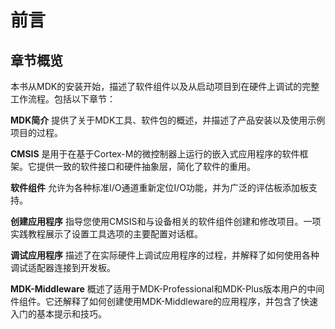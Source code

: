 # 前言

## 章节概览

本书从MDK的安装开始，描述了软件组件以及从启动项目到在硬件上调试的完整工作流程。包括以下章节：

**MDK简介** 提供了关于MDK工具、软件包的概述，并描述了产品安装以及使用示例项目的过程。

**CMSIS** 是用于在基于Cortex-M的微控制器上运行的嵌入式应用程序的软件框架。它提供一致的软件接口和硬件抽象层，简化了软件的重用。

**软件组件** 允许为各种标准I/O通道重新定位I/O功能，并为广泛的评估板添加板支持。

**创建应用程序** 指导您使用CMSIS和与设备相关的软件组件创建和修改项目。一项实践教程展示了设置工具选项的主要配置对话框。

**调试应用程序** 描述了在实际硬件上调试应用程序的过程，并解释了如何使用各种调试适配器连接到开发板。

**MDK-Middleware** 概述了适用于MDK-Professional和MDK-Plus版本用户的中间件组件。它还解释了如何创建使用MDK-Middleware的应用程序，并包含了快速入门的基本提示和技巧。


